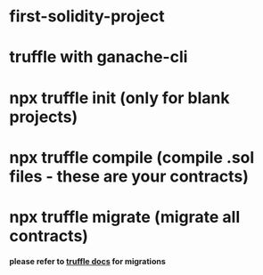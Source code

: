 # first-solidity-project

# truffle with ganache-cli

# npx truffle init (only for blank projects)
# npx truffle compile (compile .sol files - these are your contracts)
# npx truffle migrate (migrate all contracts)
#### please refer to <a href="https://www.trufflesuite.com/docs/truffle/getting-started/running-migrations">truffle docs</a> for migrations
